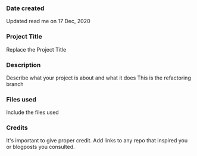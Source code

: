 
### Date created
Updated read me on 17 Dec, 2020

### Project Title
Replace the Project Title

### Description
Describe what your project is about and what it does
This is the refactoring branch
### Files used
Include the files used

### Credits
It's important to give proper credit. Add links to any repo that inspired you or blogposts you consulted.


